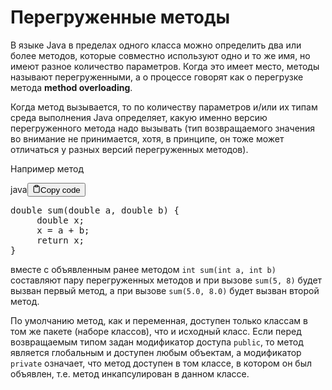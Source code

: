 <h1>Перегруженные методы</h1>
<p>В языке Java в пределах одного класса можно определить два или более методов,
которые совместно используют одно и то же имя, но имеют разное количество параметров.
Когда это имеет место, методы называют перегруженными,
а о процессе говорят как о перегрузке метода <strong>method overloading</strong>.</p>
<p>Когда метод вызывается, то по количеству параметров и/или их типам среда выполнения Java определяет,
какую именно версию перегруженного метода надо вызывать
(тип возвращаемого значения во внимание не принимается, хотя, в принципе,
он тоже может отличаться у разных версий перегруженных методов).</p>
<p>Например метод</p>
<div class="code-element"><div class="lang-line"><text>java</text><button class="copy-button"id="codef800d026a2a2ec007ffd21d8fb41768db"onclick="copyCode(codef800d026a2a2ec007ffd21d8fb41768d, codef800d026a2a2ec007ffd21d8fb41768db)"><svg stroke="currentColor"fill="none"stroke-width="2"viewBox="0 0 24 24"stroke-linecap="round"stroke-linejoin="round"class="h-4 w-4"height="1em"width="1em"xmlns="http://www.w3.org/2000/svg"><path d="M16 4h2a2 2 0 0 1 2 2v14a2 2 0 0 1-2 2H6a2 2 0 0 1-2-2V6a2 2 0 0 1 2-2h2"></path><rect x="8" y="2" width="8" height="4" rx="1" ry="1"></rect></svg><text>Copy code</text></button></div><div class="code" id="codef800d026a2a2ec007ffd21d8fb41768d"><div class="highlight"><pre><span></span><span class="kt">double</span><span class="w"> </span><span class="nf">sum</span><span class="p">(</span><span class="kt">double</span><span class="w"> </span><span class="n">a</span><span class="p">,</span><span class="w"> </span><span class="kt">double</span><span class="w"> </span><span class="n">b</span><span class="p">)</span><span class="w"> </span><span class="p">{</span>
<span class="w">     </span><span class="kt">double</span><span class="w"> </span><span class="n">x</span><span class="p">;</span>
<span class="w">     </span><span class="n">x</span><span class="w"> </span><span class="o">=</span><span class="w"> </span><span class="n">a</span><span class="w"> </span><span class="o">+</span><span class="w"> </span><span class="n">b</span><span class="p">;</span>
<span class="w">     </span><span class="k">return</span><span class="w"> </span><span class="n">x</span><span class="p">;</span>
<span class="p">}</span>
</pre></div></div></div>

<p>вместе с объявленным ранее методом <code>int sum(int a, int b)</code>
составляют пару перегруженных методов и при вызове <code>sum(5, 8)</code> будет вызван первый метод,
а при вызове <code>sum(5.0, 8.0)</code> будет вызван второй метод.</p>
<p>По умолчанию метод, как и переменная, доступен только классам в том же пакете (наборе классов), что и исходный класс.
Если перед возвращаемым типом задан модификатор доступа <code>public</code>, то метод является глобальным и доступен любым объектам,
а модификатор <code>private</code> означает, что метод доступен в том классе, в котором он был объявлен,
т.е. метод инкапсулирован в данном классе.</p>